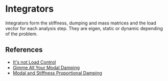 Integrators
===========

Integrators form the stiffness, dumping and mass matrices and the load vector for each analysis step. They are eigen, static or dynamic depending of the problem.


## References
 - [It's not Load Control](https://portwooddigital.com/2021/02/07/its-not-load-control/)
 - [Gimme All Your Modal Damping](https://portwooddigital.com/2022/04/03/gimme-all-your-modal-damping/)
 - [Modal and Stiffness Proportional Damping](https://portwooddigital.com/2023/01/25/modal-and-stiffness-proportional-damping/)
